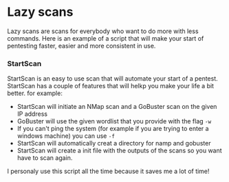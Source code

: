 # Lazy scans

Lazy scans are scans for everybody who want  to do more with less commands. Here is an example of a script that will make your start of pentesting faster, easier and more consistent in use. 

### StartScan

StartScan is an easy to use scan that will automate your start of a pentest. StartScan has a couple of features that will helkp you make your life a bit better. for example:
- StartScan will initiate an NMap scan and a GoBuster scan on the given IP address
- GoBuster will use the given wordlist that you provide with the flag `-w`
- If you can't ping the system (for example if you are trying to enter a windows machine) you can use `-f`
- StartScan will automatically creat a directory for namp and gobuster 
- StartScan will create a init file with the outputs of the scans so you want have to scan again.

I personaly use this script all the time because it saves me a lot of time! 
